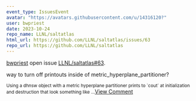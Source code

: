 ```yaml
---
event_type: IssuesEvent
avatar: "https://avatars.githubusercontent.com/u/14316120?"
user: bwpriest
date: 2023-10-24
repo_name: LLNL/saltatlas
html_url: https://github.com/LLNL/saltatlas/issues/63
repo_url: https://github.com/LLNL/saltatlas
---
```


<a href='https://github.com/bwpriest' target='_blank'>bwpriest</a> open issue <a href='https://github.com/LLNL/saltatlas/issues/63' target='_blank'>LLNL/saltatlas#63</a>.

<p>way to turn off printouts inside of metric_hyperplane_partitioner?</p><small>Using a dhnsw object with a metric hyperplane partitioner prints to `cout` at initialization and destruction that look something like...</small><a href='https://github.com/LLNL/saltatlas/issues/63' target='_blank'>View Comment</a>